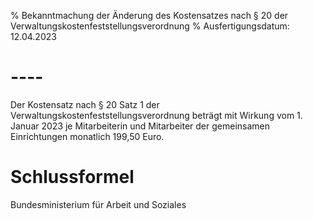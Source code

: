 % Bekanntmachung der Änderung des Kostensatzes nach § 20 der Verwaltungskostenfeststellungsverordnung
% Ausfertigungsdatum: 12.04.2023
 
# ----

Der Kostensatz nach § 20 Satz 1 der Verwaltungskostenfeststellungsverordnung beträgt mit Wirkung vom 1. Januar 2023 je Mitarbeiterin und Mitarbeiter der gemeinsamen Einrichtungen monatlich 199,50 Euro.

# Schlussformel

Bundesministerium für Arbeit und Soziales
